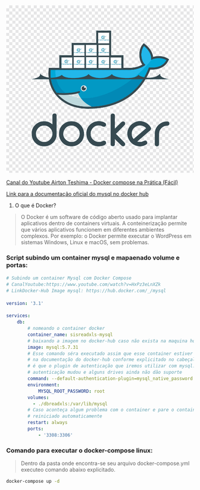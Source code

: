 ![Logo Docker](./logo.png)

[Canal do Youtube Airton Teshima - Docker compose na Prática (Fácil)](https://www.youtube.com/watch?v=HxPz3eLnXZk)

[Link para a documentação oficial do mysql no docker hub](https://hub.docker.com/_/mysql)

1. O que é Docker?

> O Docker é um software de código aberto usado para implantar aplicativos dentro de containers virtuais. A conteinerização permite que vários aplicativos funcionem em diferentes ambientes complexos. Por exemplo: o Docker permite executar o WordPress em sistemas Windows, Linux e macOS, sem problemas.

### Script subindo um container mysql e mapaenado volume e portas:

```yml
# Subindo um container Mysql com Docker Compose
# CanalYoutube:https://www.youtube.com/watch?v=HxPz3eLnXZk
# LinkDocker-Hub Image mysql: https://hub.docker.com/_/mysql

version: '3.1'

services:
    db:
        # nomeando o container docker
        container_name: sisreadxls-mysql
        # baixando a imagem no docker-hub caso não exista na maquina hospedeira
        image: mysql:5.7.31
        # Esse comando séra executado assim que esse container estiver UP essa linha é recomendada
        # na documentação do docker-hub conforme explicitado no cabeçalho desse arquivo. Nada mais 
        # é que o plugin de autenticação que iremos utilizar com mysql. No mysql 8 a forma de 
        # autenticação mudou e alguns drives ainda não dão suporte 
        command: --default-authentication-plugin=mysql_native_password
        environment:
            MYSQL_ROOT_PASSWORD: root
        volumes:
          - ./dbreadxls:/var/lib/mysql
        # Caso aconteça algum problema com o container e pare o container será 
        # reiniciado automaticamente
        restart: always
        ports: 
            - '3308:3306'

```

### Comando para executar o docker-compose linux:

> Dentro da pasta onde encontra-se seu arquivo docker-compose.yml executeo comando abaixo explicitado.

```bash
docker-compose up -d
```
